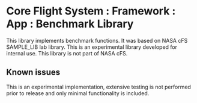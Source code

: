 # Core Flight System : Framework : App : Benchmark Library


This library implements benchmark functions. It was based on NASA cFS SAMPLE_LIB lab library.
This is an experimental library developed for internal use. This library is not part of NASA cFS.


## Known issues

This is an experimental implementation, extensive testing is not performed prior to release and only minimal functionality is included.
